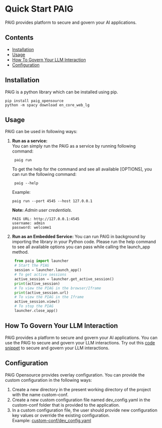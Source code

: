 # Quick Start PAIG
PAIG provides platform to secure and govern your AI applications.

## Contents
- [Installation](#Installation)
- [Usage](#usage)
- [How To Govern Your LLM Interaction](#govern-your-llm)
- [Configuration](#configuration)


## Installation <a name="Installation"></a>
PAIG is a python library which can be installed using pip.

```shell
pip install paig_opensource
python -m spacy download en_core_web_lg
```

## Usage <a name="usage"></a>
PAIG  can be used in following ways:
1. **Run as a service:** 
   <br>You can simply run the PAIG as a service by running following command:
    
   ```shell
    paig run
    ```
   
    To get the help for the command and see all available [OPTIONS], you can run the following command:
    
   ```shell
    paig --help
    ```
   
    Example:
    ```shell
    paig run --port 4545 --host 127.0.0.1
    ```
   
    **Note:** *Admin user credentials.*

   ```shell
   PAIG URL: http://127.0.0.1:4545
   username: admin
   password: welcome1
   ```
   
2. **Run as an Embedded Service:** You can run PAIG in background by importing the library in your Python code. 
Please run the help command to see all available options you can pass while calling the launch_app method.
    
   ```python
    from paig import launcher
    # Start the PIAG
    session = launcher.launch_app()
    # To get active sessions
    active_session = launcher.get_active_session()
    print(active_session)
    # To view the PIAG in the browser/Iframe
    print(active_session.url)
    # To view the PIAG in the Iframe
    active_session.view()
    # To stop the PIAG
    launcher.close_app()
    ```

## How To Govern Your LLM Interaction <a name="govern-your-llm"></a>
PAIG provides a platform to secure and govern your AI applications. You can use the PAIG to secure and govern your LLM interactions.
Try out this [code snippet](SNIPPET_USING_PLUGIN.md) to secure and govern your LLM interactions.

## Configuration <a name="configuration"></a>
PAIG Opensource provides overlay configuration. You can provide the custom configuration in the following ways:
1. Create a new directory in the present working directory of the project with the name custom-conf.
2. Create a new custom configuration file named dev_config.yaml in the custom-conf folder that is provided to the application.
3. In a custom configuration file, the user should provide new configuration key values or override the existing configuration.
<br>Example: [custom-conf/dev_config.yaml](../backend/paig/conf/default_config.yaml)